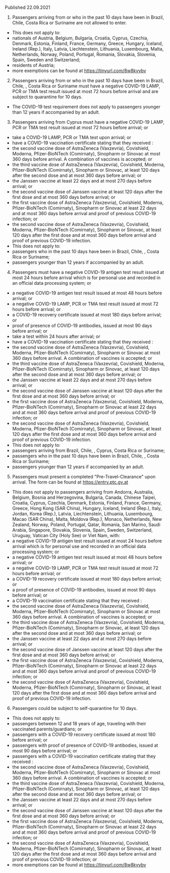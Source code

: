 Published 22.09.2021
1. Passengers arriving from or who in the past 10 days have been in Brazil, Chile, Costa Rica or Suriname are not allowed to enter.
- This does not apply to:
- nationals of Austria, Belgium, Bulgaria, Croatia, Cyprus, Czechia, Denmark, Estonia, Finland, France, Germany, Greece, Hungary, Iceland, Ireland (Rep.), Italy, Latvia, Liechtenstein, Lithuania, Luxembourg, Malta, Netherlands, Norway, Poland, Portugal, Romania, Slovakia, Slovenia, Spain, Sweden and Switzerland;
- residents of Austria;
- more exemptions can be found at <a href="https://tinyurl.com/8w8kyybv">https://tinyurl.com/8w8kyybv</a>
2. Passengers arriving from or who in the past 10 days have been in Brazil, Chile, , Costa Rica or Suriname must have a negative COVID-19 LAMP, PCR or TMA test result issued at most 72 hours before arrival and are subject to quarantine for 10 days.
- The COVID-19 test requirement does not apply to passengers younger than 12 years if accompanied by an adult.
3. Passengers arriving from Cyprus must have a negative COVID-19 LAMP, PCR or TMA test result issued at most 72 hours before arrival; or
- take a COVID-19 LAMP, PCR or TMA test upon arrival; or
- have a COVID-19 vaccination certificate stating that they received :
- the second vaccine dose of AstraZeneca (Vaxzevria), Covishield, Moderna, Pfizer-BioNTech (Comirnaty), Sinopharm or Sinovac at most 360 days before arrival. A combination of vaccines is accepted; or
- the third vaccine dose of AstraZeneca (Vaxzevria), Covishield, Moderna, Pfizer-BioNTech (Comirnaty), Sinopharm or Sinovac, at least 120 days after the second dose and at most 360 days before arrival; or
- the Janssen vaccine at least 22 days and at most 270 days before arrival; or
- the second vaccine dose of Janssen vaccine at least 120 days after the first dose and at most 360 days before arrival; or
- the first vaccine dose of AstraZeneca (Vaxzevria), Covishield, Moderna, Pfizer-BioNTech (Comirnaty), Sinopharm or Sinovac at least 22 days and at most 360 days before arrival and proof of previous COVID-19 infection; or
- the second vaccine dose of AstraZeneca (Vaxzevria), Covishield, Moderna, Pfizer-BioNTech (Comirnaty), Sinopharm or Sinovac, at least 120 days after the first dose and at most 360 days before arrival and proof of previous COVID-19 infection.
- This does not apply to:
- passengers who in the past 10 days have been in Brazil, Chile, , Costa Rica or Suriname;
- passengers younger than 12 years if accompanied by an adult.
4. Passengers must have a negative COVID-19 antigen test result issued at most 24 hours before arrival which is for personal use and recorded in an official data processing system; or
- a negative COVID-19 antigen test result issued at most 48 hours before arrival; or
- a negative COVID-19 LAMP, PCR or TMA test result issued at most 72 hours before arrival; or
- a COVID-19 recovery certificate issued at most 180 days before arrival; or
- proof of presence of COVID-19 antibodies, issued at most 90 days before arrival; or
- take a test within 24 hours after arrival; or
- have a COVID-19 vaccination certificate stating that they received :
- the second vaccine dose of AstraZeneca (Vaxzevria), Covishield, Moderna, Pfizer-BioNTech (Comirnaty), Sinopharm or Sinovac at most 360 days before arrival. A combination of vaccines is accepted; or
- the third vaccine dose of AstraZeneca (Vaxzevria), Covishield, Moderna, Pfizer-BioNTech (Comirnaty), Sinopharm or Sinovac, at least 120 days after the second dose and at most 360 days before arrival; or
- the Janssen vaccine at least 22 days and at most 270 days before arrival; or
- the second vaccine dose of Janssen vaccine at least 120 days after the first dose and at most 360 days before arrival; or
- the first vaccine dose of AstraZeneca (Vaxzevria), Covishield, Moderna, Pfizer-BioNTech (Comirnaty), Sinopharm or Sinovac at least 22 days and at most 360 days before arrival and proof of previous COVID-19 infection; or
- the second vaccine dose of AstraZeneca (Vaxzevria), Covishield, Moderna, Pfizer-BioNTech (Comirnaty), Sinopharm or Sinovac, at least 120 days after the first dose and at most 360 days before arrival and proof of previous COVID-19 infection.
- This does not apply to:
- passengers arriving from Brazil, Chile, , Cyprus, Costa Rica or Suriname;
- passengers who in the past 10 days have been in Brazil, Chile, , Costa Rica or Suriname;
- passengers younger than 12 years if accompanied by an adult.
5. Passengers must present a completed "Pre-Travel-Clearance" upon arrival. The form can be found at <a href="https://entry.ptc.gv.at">https://entry.ptc.gv.at</a>
- This does not apply to passengers arriving from Andorra, Australia, Belgium, Bosnia and Herzegovina, Bulgaria, Canada, Chinese Taipei, Croatia, Cyprus, Czechia, Denmark, Estonia, Finland, France, Germany, Greece, Hong Kong (SAR China), Hungary, Iceland, Ireland (Rep.), Italy, Jordan, Korea (Rep.), Latvia, Liechtenstein, Lithuania, Luxembourg, Macao (SAR China), Malta, Moldova (Rep.), Monaco, Netherlands, New Zealand, Norway, Poland, Portugal, Qatar, Romania, San Marino, Saudi Arabia, Singapore, Slovakia, Slovenia, Spain, Sweden, Switzerland, Uruguay, Vatican City (Holy See) or Viet Nam, with:
- a negative COVID-19 antigen test result issued at most 24 hours before arrival which is for personal use and recorded in an official data processing system; or
- a negative COVID-19 antigen test result issued at most 48 hours before arrival; or
- a negative COVID-19 LAMP, PCR or TMA test result issued at most 72 hours before arrival; or
- a COVID-19 recovery certificate issued at most 180 days before arrival; or
- a proof of presence of COVID-19 antibodies, issued at most 90 days before arrival; or
- a COVID-19 vaccination certificate stating that they received :
- the second vaccine dose of AstraZeneca (Vaxzevria), Covishield, Moderna, Pfizer-BioNTech (Comirnaty), Sinopharm or Sinovac at most 360 days before arrival. A combination of vaccines is accepted; or
- the third vaccine dose of AstraZeneca (Vaxzevria), Covishield, Moderna, Pfizer-BioNTech (Comirnaty), Sinopharm or Sinovac, at least 120 days after the second dose and at most 360 days before arrival; or
- the Janssen vaccine at least 22 days and at most 270 days before arrival; or
- the second vaccine dose of Janssen vaccine at least 120 days after the first dose and at most 360 days before arrival; or
- the first vaccine dose of AstraZeneca (Vaxzevria), Covishield, Moderna, Pfizer-BioNTech (Comirnaty), Sinopharm or Sinovac at least 22 days and at most 360 days before arrival and proof of previous COVID-19 infection; or
- the second vaccine dose of AstraZeneca (Vaxzevria), Covishield, Moderna, Pfizer-BioNTech (Comirnaty), Sinopharm or Sinovac, at least 120 days after the first dose and at most 360 days before arrival and proof of previous COVID-19 infection.
6. Passengers could be subject to self-quarantine for 10 days.
- This does not apply to:
- passengers between 12 and 18 years of age, traveling with their vaccinated parents/guardians; or
- passengers with a COVID-19 recovery certificate issued at most 180 before arrival; or
- passengers with proof of presence of COVID-19 antibodies, issued at most 90 days before arrival; or
- passengers with a COVID-19 vaccination certificate stating that they received :
- the second vaccine dose of AstraZeneca (Vaxzevria), Covishield, Moderna, Pfizer-BioNTech (Comirnaty), Sinopharm or Sinovac at most 360 days before arrival. A combination of vaccines is accepted; or
- the third vaccine dose of AstraZeneca (Vaxzevria), Covishield, Moderna, Pfizer-BioNTech (Comirnaty), Sinopharm or Sinovac, at least 120 days after the second dose and at most 360 days before arrival; or
- the Janssen vaccine at least 22 days and at most 270 days before arrival; or
- the second vaccine dose of Janssen vaccine at least 120 days after the first dose and at most 360 days before arrival; or
- the first vaccine dose of AstraZeneca (Vaxzevria), Covishield, Moderna, Pfizer-BioNTech (Comirnaty), Sinopharm or Sinovac at least 22 days and at most 360 days before arrival and proof of previous COVID-19 infection; or
- the second vaccine dose of AstraZeneca (Vaxzevria), Covishield, Moderna, Pfizer-BioNTech (Comirnaty), Sinopharm or Sinovac, at least 120 days after the first dose and at most 360 days before arrival and proof of previous COVID-19 infection; or
- more exemptions can be found at <a href="https://tinyurl.com/8w8kyybv">https://tinyurl.com/8w8kyybv</a>